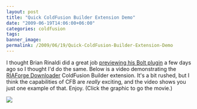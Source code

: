 ```yaml
---
layout: post
title: "Quick ColdFusion Builder Extension Demo"
date: "2009-06-19T14:06:00+06:00"
categories: coldfusion 
tags: 
banner_image: 
permalink: /2009/06/19/Quick-ColdFusion-Builder-Extension-Demo
---
```


I thought Brian Rinaldi did a great job <a href="http://www.remotesynthesis.com/post.cfm/preview-of-the-framework-skeletons-bolt-plugin">previewing his Bolt plugin</a> a few days ago so I thought I'd do the same. Below is a video demonstrating the <a href="http://riaforgedownloader.riaforge.org/">RIAForge Downloader</a> ColdFusion Builder extension. It's a bit rushed, but I think the capabilities of CFB are <i>really</i> exciting, and the video shows you just one example of that. Enjoy. (Click the graphic to go the movie.)

<a href="http://www.raymondcamden.com/downloads/boltdemo.swf"><img src="https://static.raymondcamden.com/images/cfjedi//boltjingthing.png" border="0"></a>